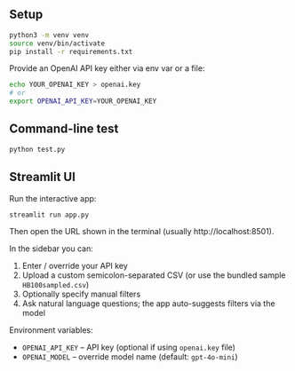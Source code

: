 ## Setup

```bash
python3 -m venv venv
source venv/bin/activate
pip install -r requirements.txt
```

Provide an OpenAI API key either via env var or a file:

```bash
echo YOUR_OPENAI_KEY > openai.key
# or
export OPENAI_API_KEY=YOUR_OPENAI_KEY
```

## Command-line test

```bash
python test.py
```

## Streamlit UI

Run the interactive app:

```bash
streamlit run app.py
```

Then open the URL shown in the terminal (usually http://localhost:8501).

In the sidebar you can:
1. Enter / override your API key
2. Upload a custom semicolon-separated CSV (or use the bundled sample `HB100sampled.csv`)
3. Optionally specify manual filters
4. Ask natural language questions; the app auto-suggests filters via the model

Environment variables:
* `OPENAI_API_KEY` – API key (optional if using `openai.key` file)
* `OPENAI_MODEL` – override model name (default: `gpt-4o-mini`)

